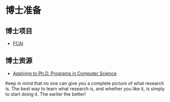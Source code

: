 # 博士准备

## 博士项目

* [FCAI](https://fcai.fi/doctoral-program)


## 博士资源
* [Applying to Ph.D. Programs in Computer Science](https://www.cs.cmu.edu/~harchol/gradschooltalk.pdf)

Keep in mind that no one can give you a complete picture of what research is.
The best way to learn what research is, and whether you like it, is simply to start
doing it. The earlier the better!
